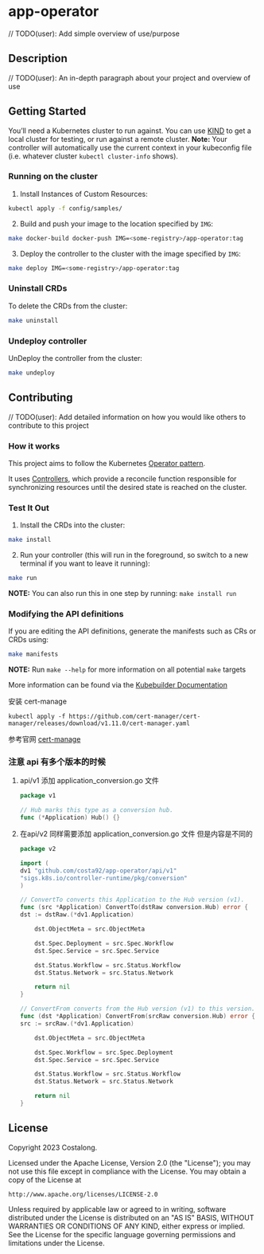 # app-operator
// TODO(user): Add simple overview of use/purpose

## Description
// TODO(user): An in-depth paragraph about your project and overview of use

## Getting Started
You’ll need a Kubernetes cluster to run against. You can use [KIND](https://sigs.k8s.io/kind) to get a local cluster for testing, or run against a remote cluster.
**Note:** Your controller will automatically use the current context in your kubeconfig file (i.e. whatever cluster `kubectl cluster-info` shows).

### Running on the cluster
1. Install Instances of Custom Resources:

```sh
kubectl apply -f config/samples/
```

2. Build and push your image to the location specified by `IMG`:

```sh
make docker-build docker-push IMG=<some-registry>/app-operator:tag
```

3. Deploy the controller to the cluster with the image specified by `IMG`:

```sh
make deploy IMG=<some-registry>/app-operator:tag
```

### Uninstall CRDs
To delete the CRDs from the cluster:

```sh
make uninstall
```

### Undeploy controller
UnDeploy the controller from the cluster:

```sh
make undeploy
```

## Contributing
// TODO(user): Add detailed information on how you would like others to contribute to this project

### How it works
This project aims to follow the Kubernetes [Operator pattern](https://kubernetes.io/docs/concepts/extend-kubernetes/operator/).

It uses [Controllers](https://kubernetes.io/docs/concepts/architecture/controller/),
which provide a reconcile function responsible for synchronizing resources until the desired state is reached on the cluster.

### Test It Out
1. Install the CRDs into the cluster:

```sh
make install
```

2. Run your controller (this will run in the foreground, so switch to a new terminal if you want to leave it running):

```sh
make run
```

**NOTE:** You can also run this in one step by running: `make install run`

### Modifying the API definitions
If you are editing the API definitions, generate the manifests such as CRs or CRDs using:

```sh
make manifests
```

**NOTE:** Run `make --help` for more information on all potential `make` targets

More information can be found via the [Kubebuilder Documentation](https://book.kubebuilder.io/introduction.html)


安装 cert-manage 
```she
kubectl apply -f https://github.com/cert-manager/cert-manager/releases/download/v1.11.0/cert-manager.yaml
```
参考官网 [cert-manage](https://cert-manager.io/docs/installation/)


### 注意 api 有多个版本的时候
1. api/v1 添加 application_conversion.go 文件
    ```go
    package v1
    
    // Hub marks this type as a conversion hub.
    func (*Application) Hub() {}
    
    ```

2. 在api/v2 同样需要添加 application_conversion.go 文件 但是内容是不同的
    ```go
    package v2

    import (
    dv1 "github.com/costa92/app-operator/api/v1"
    "sigs.k8s.io/controller-runtime/pkg/conversion"
    )
    
    // ConvertTo converts this Application to the Hub version (v1).
    func (src *Application) ConvertTo(dstRaw conversion.Hub) error {
    dst := dstRaw.(*dv1.Application)
    
        dst.ObjectMeta = src.ObjectMeta
    
        dst.Spec.Deployment = src.Spec.Workflow
        dst.Spec.Service = src.Spec.Service
    
        dst.Status.Workflow = src.Status.Workflow
        dst.Status.Network = src.Status.Network
    
        return nil
    }
    
    // ConvertFrom converts from the Hub version (v1) to this version.
    func (dst *Application) ConvertFrom(srcRaw conversion.Hub) error {
    src := srcRaw.(*dv1.Application)
    
        dst.ObjectMeta = src.ObjectMeta
    
        dst.Spec.Workflow = src.Spec.Deployment
        dst.Spec.Service = src.Spec.Service
    
        dst.Status.Workflow = src.Status.Workflow
        dst.Status.Network = src.Status.Network
    
        return nil
    }
    ```


## License

Copyright 2023 Costalong.

Licensed under the Apache License, Version 2.0 (the "License");
you may not use this file except in compliance with the License.
You may obtain a copy of the License at

    http://www.apache.org/licenses/LICENSE-2.0

Unless required by applicable law or agreed to in writing, software
distributed under the License is distributed on an "AS IS" BASIS,
WITHOUT WARRANTIES OR CONDITIONS OF ANY KIND, either express or implied.
See the License for the specific language governing permissions and
limitations under the License.

